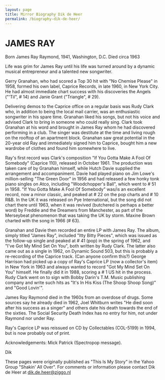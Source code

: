 ```yaml
---
layout: page
title: Mirror Biography Dik de Heer
permalink: /biography-dik-de-heer/
---
```


# JAMES RAY
Born James Ray Raymond, 1941, Washington, D.C.
Died circa 1963

Life was grim for James Ray until his life was turned around by a dynamic musical entrepreneur and a talented new songwriter.

Gerry Granahan, who had scored a Top 30 hit with "No Chemise Please" in 1958, formed his own label, Caprice Records, in late 1960, in New York City. He had almost immediate chart success with his discoveries the Angels ("'Til", # 14) and Janie Grant ("Triangle", # 29).

Delivering demos to the Caprice office on a regular basis was Rudy Clark who, in addition to being the local mail carrier, was an enthusiastic songwriter in his spare time. Granahan liked his songs, but not his voice and advised Clark to bring in someone who could really sing. Clark took Granahan at his word and brought in James Ray whom he had discovered performing in a club. The singer was destitute at the time and living rough on the rooftop of an apartment block. Granahan saw great potential in the 20-year old Ray and immediately signed him to Caprice, bought him a new wardrobe of clothes and found him somewhere to live.

Ray's first record was Clark's composition "If You Gotta Make A Fool Of Somebody" (Caprice 110), released in October 1961. The production was taken care of by Granahan himself, while Hutch Davie supplied the arrangement and accompaniment. Davie had played piano on Jim Lowe's million-selling "The Green Door" in 1956 and had released a few honky tonk piano singles on Atco, including "Woodchopper's Ball", which went to # 51 in 1958. "If You Gotta Make A Fool Of Somebody" was/is an excellent record, now a minor classic, and peaked at # 22 on the pop charts and # 10 R&B. In the UK it was released on Pye International, but the song did not chart there until 1963, when it was revived (butchered is perhaps a better word) by Freddie and the Dreamers from Manchester, as part of the Merseybeat phenomenon that was taking the UK by storm. Maxine Brown charted with the song in 1966 (# 63).

Granahan and Davie then recorded an entire LP with James Ray. The album, simply titled "James Ray", included "Itty Bitty Pieces", which was issued as the follow-up single and peaked at # 41 (pop) in the spring of 1962, and "I've Got My Mind Set On You", both written by Rudy Clark. The latter also came out as a single in 1962, on Dynamic Sound 503, but this is probably a re-recording of the Caprice track. (Can anyone confirm this?) George Harrison had picked up a copy of Ray's Caprice LP (now a collector's item) in New York in 1963 and always wanted to record "Got My Mind Set On You" himself. He finally did it in 1988, scoring a # 1 US hit in the process. Rudy Clark went on to sign with Bobby Darin's T.M. Music publishing company and write such hits as "It's In His Kiss (The Shoop Shoop Song)" and "Good Lovin'".

James Ray Raymond died in the 1960s from an overdose of drugs. Some sources say he already died in 1962, Joel Whitburn writes "He died soon after his success as a singer" and others date his death towards the end of the sixties. The Social Security Death Index has no entry for him, not under Raymond nor under Ray.

Ray's Caprice LP was reissued on CD by Collectables (COL-5199) in 1994, but is now probably out of print.

Acknowledgements: Mick Patrick (Spectropop message).

Dik

 
These pages were originally published as "This Is My Story" in the
Yahoo Group "Shakin' All Over". For comments or information
please contact Dik de Heer at dik.de.heer@ziggo.nl
